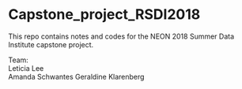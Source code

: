 # Capstone_project_RSDI2018

This repo contains notes and codes for the NEON 2018 Summer Data Institute capstone project.

Team:    
Leticia Lee    
Amanda Schwantes 
Geraldine Klarenberg 
